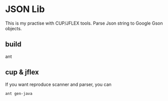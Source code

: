 # JSON Lib

This is my practise with CUP/JFLEX tools. Parse Json string to Google Gson objects.

## build
ant

## cup & jflex
If you want reproduce scanner and parser, you can 

    ant gen-java
